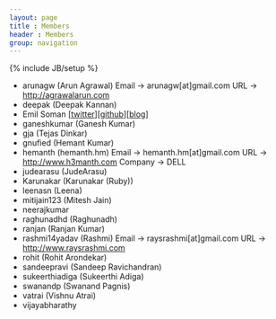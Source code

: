 ```yaml
---
layout: page
title : Members
header : Members
group: navigation
---
```

{% include JB/setup %}

* arunagw (Arun Agrawal)
          Email   -> arunagw[at]gmail.com
          URL     -> http://agrawalarun.com
* deepak (Deepak Kannan)
* Emil Soman [[twitter](https://twitter.com/emil_soman)][[github](https://github.com/emilsoman)][[blog](http://www.emilsoman.com)]
* ganeshkumar (Ganesh Kumar)
* gja (Tejas Dinkar)
* gnufied (Hemant Kumar)
* hemanth (hemanth.hm)
          Email   -> hemanth.hm[at]gmail.com
          URL     -> http://www.h3manth.com
          Company -> DELL
* judearasu (JudeArasu)
* Karunakar (Karunakar (Ruby))
* leenasn (Leena)
* mitijain123 (Mitesh Jain)
* neerajkumar
* raghunadhd (Raghunadh)
* ranjan (Ranjan Kumar)
* rashmi14yadav (Rashmi)
          Email   -> raysrashmi[at]gmail.com
          URL     -> http://www.raysrashmi.com
* rohit (Rohit Arondekar)
* sandeepravi (Sandeep Ravichandran)
* sukeerthiadiga (Sukeerthi Adiga)
* swanandp (Swanand Pagnis)
* vatrai (Vishnu Atrai)
* vijayabharathy
